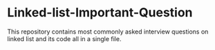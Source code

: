 # Linked-list-Important-Question
This repository contains most commonly asked interview questions on linked list and its code all in a single file.
